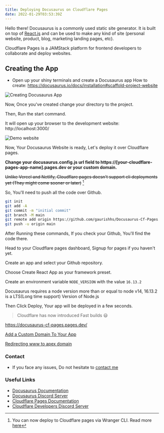 ```yaml
---
title: Deploying Docusaurus on Cloudflare Pages
date: 2022-01-29T03:53:39Z
---
```


Hello there!
Docusaurus is a commonly used static site generator. It is built on top of [React.js](https://reactjs.org) and can be used to make any kind of site (personal website, product, blog, marketing landing pages, etc).

Cloudflare Pages is a JAMStack platform for frontend developers to collaborate and deploy websites.

## Creating the App

- Open up your shiny terminals and create a Docusaurus app
  How to create: https://docusaurus.io/docs/installation#scaffold-project-website

![Creating Docusaurus App](/assets/blog/docusaurus-app-init.png)

Now, Once you've created change your directory to the project.

Then, Run the start command.

It will open up your browser to the development website: http://localhost:3000/

![Demo website](/assets/blog/docusaurus-demo.png)

Now, Your Docusaurus Website is ready, Let's deploy it over Cloudflare pages.

**Change your docusaurus.config.js url field to https://[your-cloudflare-pages-app-name].pages.dev or your custom domain.**

~~Unlike Vercel and Netlify, Cloudflare pages doesn't support cli deployments yet (They might come sooner or later)~~ [^1]

[^1]: You can now deploy to Cloudflare pages via Wranger CLI. Read more [here](https://blog.cloudflare.com/cloudflare-pages-direct-uploads/)

So, You'll need to push all the code over Github.

```bash
git init
git add -A
git commit -m "initial commit"
git branch -M main
git remote add origin https://github.com/gaurishhs/Docusaurus-Cf-Pages.git
git push -u origin main
```

After Running these commands, If you check your Github, You'll find the code there.

Head to your Cloudflare pages dashboard, Signup for pages if you haven't yet.

Create an app and select your Github repository.

Choose Create React App as your framework preset.

Create an environment variable `NODE_VERSION` with the value `16.13.2`

Docusaurus requires a node version more than or equal to node v14, 16.13.2 is a LTS(Long time support) Version of Node.js

Then Click Deploy, Your app will be deployed in a few seconds.

> Cloudflare has now introduced Fast builds 😃

https://docusaurus-cf-pages.pages.dev/

[Add a Custom Domain To Your App](https://developers.cloudflare.com/pages/get-started#adding-a-custom-domain)

[Redirecting www to apex domain](https://developers.cloudflare.com/pages/how-to/www-redirect)

### Contact

- If you face any issues, Do not hesitate to [contact me](https://github.com/gaurishhs)

### Useful Links

- [Docusaurus Documentation](https://docusaurus.io/docs)
- [Docusaurus Discord Server](https://discord.com/invite/docusaurus)
- [Cloudflare Pages Documentation](https://developers.cloudflare.com/pages/)
- [Cloudflare Developers Discord Server](https://discord.com/invite/cloudflaredev)
